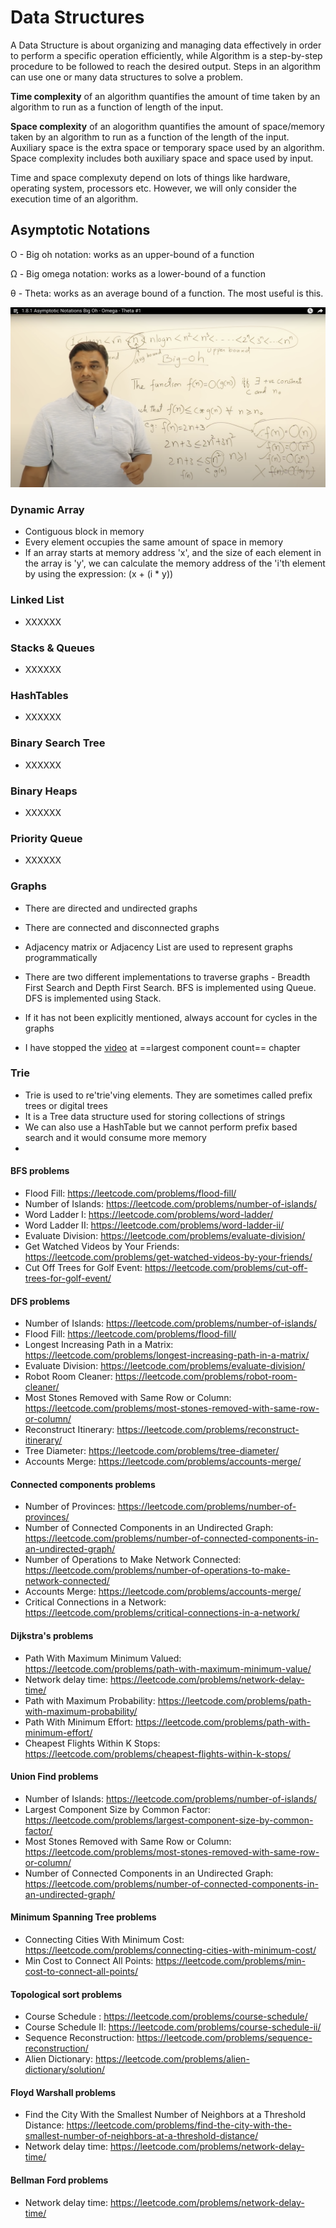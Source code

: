 # Data Structures

A Data Structure is about organizing and managing data effectively in order to perform a specific operation efficiently, while Algorithm is a step-by-step procedure to be followed to reach the desired output. Steps in an algorithm can use one or many data structures to solve a problem.

__Time complexity__ of an algorithm quantifies the amount of time taken by an algorithm to run as a function of length of the input.

__Space complexity__ of an alogorithm quantifies the amount of space/memory taken by an algorithm to run as a function of the length of the input. Auxiliary space is the extra space or temporary space used by an algorithm. Space complexity includes both auxiliary space and space used by input.

Time and space complexuty depend on lots of things like hardware, operating system, processors etc. However, we will only consider the execution time of an algorithm.

## Asymptotic Notations

O - Big oh notation: works as an upper-bound of a function

Ω - Big omega notation: works as a lower-bound of a function

θ - Theta: works as an average bound of a function. The most useful is this.

![Differences between different Asymptotic notations](https://github.com/SriSatyaKalyan/Images/blob/master/DataStructures%20Images/Screenshot%202023-05-07%20at%207.46.40%20PM.png)






### Dynamic Array
- Contiguous block in memory
- Every element occupies the same amount of space in memory
- If an array starts at memory address 'x', and the size of each element in the array is 'y', we can calculate the memory address of the 'i'th element by using the expression: (x + (i * y))

### Linked List
- XXXXXX

### Stacks & Queues
- XXXXXX

### HashTables
- XXXXXX

### Binary Search Tree
- XXXXXX

### Binary Heaps
- XXXXXX

### Priority Queue
- XXXXXX

### Graphs
- There are directed and undirected graphs
- There are connected and disconnected graphs
- Adjacency matrix or Adjacency List are used to represent graphs programmatically
- There are two different implementations to traverse graphs - Breadth First Search and Depth First Search. BFS is implemented using Queue. DFS is implemented using Stack.
- If it has not been explicitly mentioned, always account for cycles in the graphs

- I have stopped the [video](#https://www.youtube.com/watch?v=tWVWeAqZ0WU&t=4409s&ab_channel=freeCodeCamp.org) at ==largest component count== chapter

### Trie
- Trie is used to re'trie'ving elements. They are sometimes called prefix trees or digital trees
- It is a Tree data structure used for storing collections of strings
- We can also use a HashTable but we cannot perform prefix based search and it would consume more memory
-

#### BFS problems
- Flood Fill: https://leetcode.com/problems/flood-fill/
- Number of Islands: https://leetcode.com/problems/number-of-islands/
- Word Ladder I: https://leetcode.com/problems/word-ladder/
- Word Ladder II: https://leetcode.com/problems/word-ladder-ii/
- Evaluate Division: https://leetcode.com/problems/evaluate-division/
- Get Watched Videos by Your Friends: https://leetcode.com/problems/get-watched-videos-by-your-friends/
- Cut Off Trees for Golf Event: https://leetcode.com/problems/cut-off-trees-for-golf-event/

#### DFS problems
- Number of Islands: https://leetcode.com/problems/number-of-islands/
- Flood Fill: https://leetcode.com/problems/flood-fill/
- Longest Increasing Path in a Matrix: https://leetcode.com/problems/longest-increasing-path-in-a-matrix/
- Evaluate Division: https://leetcode.com/problems/evaluate-division/
- Robot Room Cleaner: https://leetcode.com/problems/robot-room-cleaner/
- Most Stones Removed with Same Row or Column: https://leetcode.com/problems/most-stones-removed-with-same-row-or-column/
- Reconstruct Itinerary: https://leetcode.com/problems/reconstruct-itinerary/
- Tree Diameter: https://leetcode.com/problems/tree-diameter/
- Accounts Merge: https://leetcode.com/problems/accounts-merge/

#### Connected components problems
- Number of Provinces: https://leetcode.com/problems/number-of-provinces/
- Number of Connected Components in an Undirected Graph: https://leetcode.com/problems/number-of-connected-components-in-an-undirected-graph/
- Number of Operations to Make Network Connected: https://leetcode.com/problems/number-of-operations-to-make-network-connected/
- Accounts Merge: https://leetcode.com/problems/accounts-merge/
- Critical Connections in a Network: https://leetcode.com/problems/critical-connections-in-a-network/
#### Dijkstra's problems
- Path With Maximum Minimum Valued: https://leetcode.com/problems/path-with-maximum-minimum-value/
- Network delay time: https://leetcode.com/problems/network-delay-time/
- Path with Maximum Probability: https://leetcode.com/problems/path-with-maximum-probability/
- Path With Minimum Effort: https://leetcode.com/problems/path-with-minimum-effort/
- Cheapest Flights Within K Stops: https://leetcode.com/problems/cheapest-flights-within-k-stops/
#### Union Find problems
- Number of Islands: https://leetcode.com/problems/number-of-islands/
- Largest Component Size by Common Factor: https://leetcode.com/problems/largest-component-size-by-common-factor/
- Most Stones Removed with Same Row or Column: https://leetcode.com/problems/most-stones-removed-with-same-row-or-column/
- Number of Connected Components in an Undirected Graph: https://leetcode.com/problems/number-of-connected-components-in-an-undirected-graph/
#### Minimum Spanning Tree problems
- Connecting Cities With Minimum Cost: https://leetcode.com/problems/connecting-cities-with-minimum-cost/
- Min Cost to Connect All Points: https://leetcode.com/problems/min-cost-to-connect-all-points/
#### Topological sort problems
- Course Schedule : https://leetcode.com/problems/course-schedule/
- Course Schedule II: https://leetcode.com/problems/course-schedule-ii/
- Sequence Reconstruction: https://leetcode.com/problems/sequence-reconstruction/
- Alien Dictionary: https://leetcode.com/problems/alien-dictionary/solution/
#### Floyd Warshall problems
- Find the City With the Smallest Number of Neighbors at a Threshold Distance: https://leetcode.com/problems/find-the-city-with-the-smallest-number-of-neighbors-at-a-threshold-distance/
- Network delay time: https://leetcode.com/problems/network-delay-time/
#### Bellman Ford problems
- Network delay time: https://leetcode.com/problems/network-delay-time/